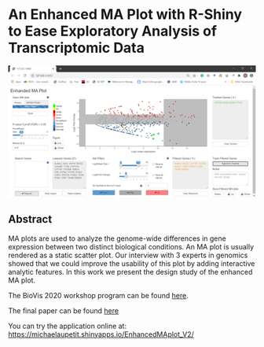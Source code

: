 # An Enhanced MA Plot with R-Shiny to Ease Exploratory Analysis of Transcriptomic Data
![Snapshot](/SnapshotV2.png)
## Abstract
MA plots are used to analyze the genome-wide differences in gene expression between two distinct biological conditions. An MA plot is usually rendered as a static scatter plot. Our interview with 3 experts in genomics showed that we could improve the usability of this plot by adding interactive analytic features. In this work we present the design study of the enhanced MA plot.

The BioVis 2020 workshop program can be found [here](http://biovis.net/2020/program_ieee/).

The final paper can be found [here](/_BioVis2020__Interactive_MA_plot_FINAL.pdf)

You can try the application online at: https://michaelaupetit.shinyapps.io/EnhancedMAplot_V2/

